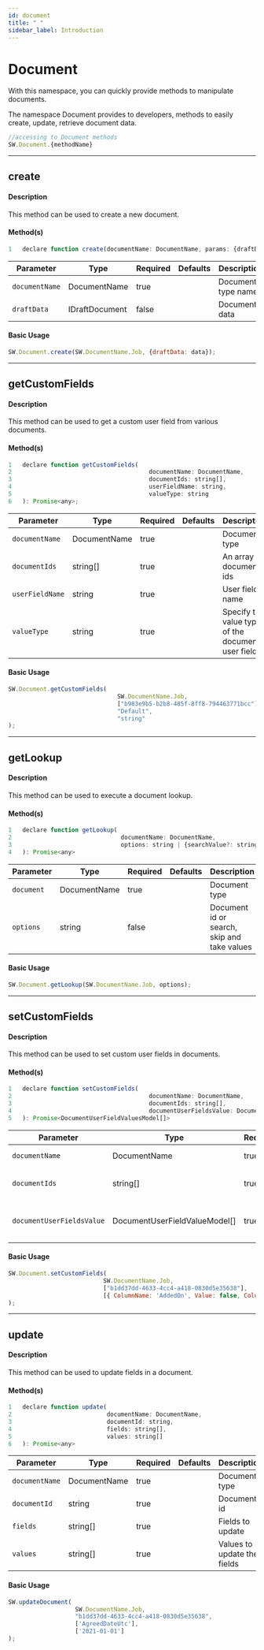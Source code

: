 ```yaml
---
id: document
title: " "
sidebar_label: Introduction
---
```


# Document

With this namespace, you can quickly provide methods to manipulate documents.

The namespace Document provides to developers, methods to easily create, update, retrieve document data.

```javascript
//accessing to Document methods
SW.Document.{methodName}
```

---

## create

#### Description

This method can be used to create a new document.

#### Method(s)

```javascript
1   declare function create(documentName: DocumentName, params: {draftData?: IDraftDocument} = {}): void;
```

<table className="custom-table">
    <thead>
        <tr>
            <th>Parameter</th>
            <th>Type</th>
            <th>Required</th>
            <th>Defaults</th>
            <th>Description</th>
        </tr>
    </thead>
    <tbody>
         <tr className="selected">
            <td><code>documentName</code></td>
            <td>DocumentName</td>
            <td>true</td>
            <td></td>
            <td>Document's type name</td>
        </tr>
        <tr className="selected">
            <td><code>draftData</code></td>
            <td>IDraftDocument</td>
            <td>false</td>
            <td></td>
            <td>Document data</td>
        </tr>
    </tbody>
</table>

#### Basic Usage

```javascript
SW.Document.create(SW.DocumentName.Job, {draftData: data});
```

---

## getCustomFields

#### Description

This method can be used to get a custom user field from various documents.

#### Method(s)

```javascript
1   declare function getCustomFields(   
2                                       documentName: DocumentName, 
3                                       documentIds: string[], 
4                                       userFieldName: string, 
5                                       valueType: string
6   ): Promise<any>;
```

<table className="custom-table">
    <thead>
        <tr>
            <th>Parameter</th>
            <th>Type</th>
            <th>Required</th>
            <th>Defaults</th>
            <th>Description</th>
        </tr>
    </thead>
    <tbody>
         <tr className="selected">
            <td><code>documentName</code></td>
            <td>DocumentName</td>
            <td>true</td>
            <td></td>
            <td>Document's type</td>
        </tr>
         <tr className="selected">
            <td><code>documentIds</code></td>
            <td>string[]</td>
            <td>true</td>
            <td></td>
            <td>An array of document ids</td>
        </tr>
        <tr className="selected">
            <td><code>userFieldName</code></td>
            <td>string</td>
            <td>true</td>
            <td></td>
            <td>User field name</td>
        </tr>
        <tr className="selected">
            <td><code>valueType</code></td>
            <td>string</td>
            <td>true</td>
            <td></td>
            <td>Specify the value type of the document user field</td>
        </tr>
    </tbody>
</table>

#### Basic Usage

```javascript
SW.Document.getCustomFields(
                               SW.DocumentName.Job,
                               ["b983e9b5-b2b8-485f-8ff8-794463771bcc"], 
                               "Default", 
                               "string"
);
```

---

## getLookup

#### Description

This method can be used to execute a document lookup.
#### Method(s)

```javascript
1   declare function getLookup(
2                               documentName: DocumentName, 
3                               options: string | {searchValue?: string, skip?: number, take?: number} = {}
4   ): Promise<any> 
```

<table className="custom-table">
    <thead>
        <tr>
            <th>Parameter</th>
            <th>Type</th>
            <th>Required</th>
            <th>Defaults</th>
            <th>Description</th>
        </tr>
    </thead>
    <tbody>
         <tr className="selected">
            <td><code>document</code></td>
            <td>DocumentName</td>
            <td>true</td>
            <td></td>
            <td>Document type</td>
        </tr>
        <tr className="selected">
            <td><code>options</code></td>
            <td>string</td>
            <td>false</td>
            <td></td>
            <td>Document id or search, skip and take values</td>
        </tr>
    </tbody>
</table>

#### Basic Usage

```javascript
SW.Document.getLookup(SW.DocumentName.Job, options);
```

---

## setCustomFields

#### Description

This method can be used to set custom user fields in documents.

#### Method(s)

```javascript
1   declare function setCustomFields(
2                                       documentName: DocumentName, 
3                                       documentIds: string[], 
4                                       documentUserFieldsValue: DocumentUserFieldValueModel[]
5   ): Promise<DocumentUserFieldValuesModel[]>
```

<table className="custom-table">
    <thead>
        <tr>
            <th>Parameter</th>
            <th>Type</th>
            <th>Required</th>
            <th>Defaults</th>
            <th>Description</th>
        </tr>
    </thead>
    <tbody>
        <tr className="selected">
            <td><code>documentName</code></td>
            <td>DocumentName</td>
            <td>true</td>
            <td></td>
            <td>Document's type</td>
        </tr>
         <tr className="selected">
            <td><code>documentIds</code></td>
            <td>string[]</td>
            <td>true</td>
            <td></td>
            <td>An array of document ids</td>
        </tr>
        <tr className="selected">
            <td><code>documentUserFieldsValue</code></td>
            <td>DocumentUserFieldValueModel[]</td>
            <td>true</td>
            <td></td>
            <td>User fields to set into the passed documents</td>
        </tr>
    </tbody>
</table>

#### Basic Usage

```javascript
SW.Document.setCustomFields(
                           SW.DocumentName.Job,
                           ["b1dd37dd-4633-4cc4-a418-0830d5e35638"], 
                           [{ ColumnName: 'AddedOn', Value: false, ColumnDataTypeId: 0 }]
);
```

---

## update

#### Description

This method can be used to update fields in a document.

#### Method(s)

```javascript
1   declare function update(
2                           documentName: DocumentName,
3                           documentId: string,
4                           fields: string[],
5                           values: string[]
6   ): Promise<any>
```

<table className="custom-table">
    <thead>
        <tr>
            <th>Parameter</th>
            <th>Type</th>
            <th>Required</th>
            <th>Defaults</th>
            <th>Description</th>
        </tr>
    </thead>
    <tbody>
       <tr className="selected">
            <td><code>documentName</code></td>
            <td>DocumentName</td>
            <td>true</td>
            <td></td>
            <td>Document type</td>
        </tr>
         <tr className="selected">
            <td><code>documentId</code></td>
            <td>string</td>
            <td>true</td>
            <td></td>
            <td>Document id</td>
        </tr>
        <tr className="selected">
            <td><code>fields</code></td>
            <td>string[]</td>
            <td>true</td>
            <td></td>
            <td>Fields to update</td>
        </tr>
        <tr className="selected">
            <td><code>values</code></td>
            <td>string[]</td>
            <td>true</td>
            <td></td>
            <td>Values to update the fields</td>
        </tr>
    </tbody>
</table>

#### Basic Usage

```javascript
SW.updateDocument(
                   SW.DocumentName.Job, 
                   "b1dd37dd-4633-4cc4-a418-0830d5e35638", 
                   ['AgreedDateUtc'], 
                   ['2021-01-01']
);
```